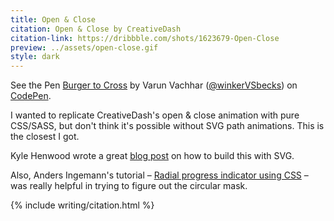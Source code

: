 ```yaml
---
title: Open & Close
citation: Open & Close by CreativeDash
citation-link: https://dribbble.com/shots/1623679-Open-Close
preview: ../assets/open-close.gif
style: dark
---
```


<p data-height="368" data-theme-id="7569" data-slug-hash="mpjkd" data-default-tab="result" class='codepen'>See the Pen <a href='http://codepen.io/winkerVSbecks/pen/mpjkd/'>Burger to Cross</a> by Varun Vachhar (<a href='http://codepen.io/winkerVSbecks'>@winkerVSbecks</a>) on <a href='http://codepen.io'>CodePen</a>.</p>
<script async src="//codepen.io/assets/embed/ei.js"></script>

I wanted to replicate CreativeDash's open &amp; close animation with pure CSS/SASS, but don't think it's possible without SVG path animations. This is the closest I got.

Kyle Henwood wrote a great  [blog post](https://raygun.io/blog/2014/07/making-svg-html-burger-button) on how to build this with SVG.

Also, Anders Ingemann's tutorial &ndash;  [Radial progress indicator using CSS](https://medium.com/@andsens/radial-progress-indicator-using-css-a917b80c43f9) &ndash; was really helpful in trying to figure out the circular mask.

{% include writing/citation.html %}
